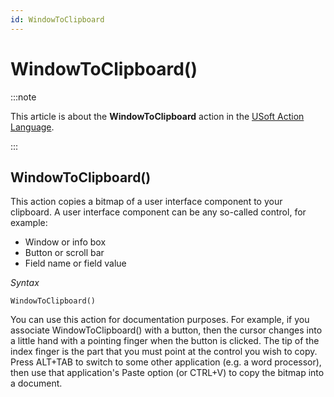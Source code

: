 ```yaml
---
id: WindowToClipboard
---
```


# WindowToClipboard()




:::note

This article is about the **WindowToClipboard** action in the [USoft Action Language](/Task_flow/Action_Language_reference/USoft_Action_Language.md).

:::

## **WindowToClipboard()**

This action copies a bitmap of a user interface component to your clipboard. A user interface component can be any so-called control, for example:

- Window or info box
- Button or scroll bar
- Field name or field value

*Syntax*

```
WindowToClipboard()
```

You can use this action for documentation purposes. For example, if you associate WindowToClipboard() with a button, then the cursor changes into a little hand with a pointing finger when the button is clicked. The tip of the index finger is the part that you must point at the control you wish to copy. Press ALT+TAB to switch to some other application (e.g. a word processor), then use that application's Paste option (or CTRL+V) to copy the bitmap into a document.